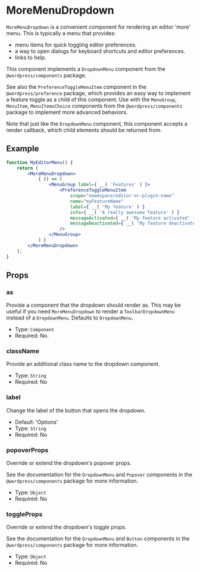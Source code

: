 # MoreMenuDropdown

`MoreMenuDropdown` is a convenient component for rendering an editor 'more' menu. This is typically a menu that provides:

- menu items for quick toggling editor preferences.
- a way to open dialogs for keyboard shortcuts and editor preferences.
- links to help.

This component implements a `DropdownMenu` component from the `@wordpress/components` package.

See also the `PreferenceToggleMenuItem` component in the `@wordpress/preference` package, which provides an easy way to implement a feature toggle as a child of this component. Use with the `MenuGroup`, `MenuItem`, `MenuItemsChoice` components from the `@wordpress/components` package to implement more advanced behaviors.

Note that just like the `DropdownMenu` component, this component accepts a render callback, which child elements should be returned from.

## Example

```jsx
function MyEditorMenu() {
	return (
		<MoreMenuDropdown>
			{ () => (
				<MenuGroup label={ __( 'Features' ) }>
					<PreferenceToggleMenuItem
						scope="namespace/editor-or-plugin-name"
						name="myFeatureName"
						label={ __( 'My feature' ) }
						info={ __( 'A really awesome feature' ) }
						messageActivated={ __( 'My feature activated' )}
						messageDeactivated={ __( 'My feature deactivated' )}
					/>
				</MenuGroup>
			) }
		</MoreMenuDropdown>
	);
}
```

## Props

### as

Provide a component that the dropdown should render as. This may be useful if you need `MoreMenuDropdown` to render a `ToolbarDropdownMenu` instead of a `DropdownMenu`. Defaults to `DropdownMenu`.

-   Type: `Component`
-   Required: No.

### className

Provide an additional class name to the dropdown component.

-   Type: `String`
-   Required: No

### label

Change the label of the button that opens the dropdown.

-   Default: 'Options'
-   Type: `String`
-   Required: No

### popoverProps

Override or extend the dropdown's popover props.

See the documentation for the `DropdownMenu` and `Popover` components in the `@wordpress/components` package for more information.

-   Type: `Object`
-   Required: No

### toggleProps

Override or extend the dropdown's toggle props.

See the documentation for the `DropdownMenu` and `Button` components in the `@wordpress/components` package for more information.

-   Type: `Object`
-   Required: No

